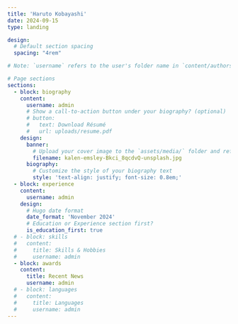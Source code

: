 ```yaml
---
title: 'Haruto Kobayashi'
date: 2024-09-15
type: landing

design:
  # Default section spacing
  spacing: "4rem"

# Note: `username` refers to the user's folder name in `content/authors/`

# Page sections
sections:
  - block: biography
    content:
      username: admin
      # Show a call-to-action button under your biography? (optional)
      # button:
      #   text: Download Résumé
      #   url: uploads/resume.pdf
    design:
      banner:
        # Upload your cover image to the `assets/media/` folder and reference it here
        filename: kalen-emsley-Bkci_8qcdvQ-unsplash.jpg
      biography:
        # Customize the style of your biography text
        style: 'text-align: justify; font-size: 0.8em;'
  - block: experience
    content:
      username: admin
    design:
      # Hugo date format
      date_format: 'November 2024'
      # Education or Experience section first?
      is_education_first: true
  # - block: skills
  #   content:
  #     title: Skills & Hobbies
  #     username: admin
  - block: awards
    content:
      title: Recent News
      username: admin
  # - block: languages
  #   content:
  #     title: Languages
  #     username: admin
---
```

